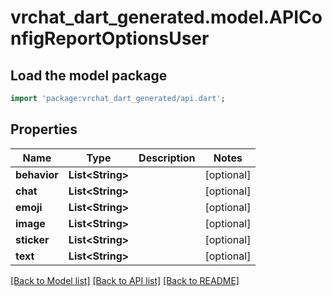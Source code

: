 # vrchat_dart_generated.model.APIConfigReportOptionsUser

## Load the model package
```dart
import 'package:vrchat_dart_generated/api.dart';
```

## Properties
Name | Type | Description | Notes
------------ | ------------- | ------------- | -------------
**behavior** | **List&lt;String&gt;** |  | [optional] 
**chat** | **List&lt;String&gt;** |  | [optional] 
**emoji** | **List&lt;String&gt;** |  | [optional] 
**image** | **List&lt;String&gt;** |  | [optional] 
**sticker** | **List&lt;String&gt;** |  | [optional] 
**text** | **List&lt;String&gt;** |  | [optional] 

[[Back to Model list]](../README.md#documentation-for-models) [[Back to API list]](../README.md#documentation-for-api-endpoints) [[Back to README]](../README.md)


